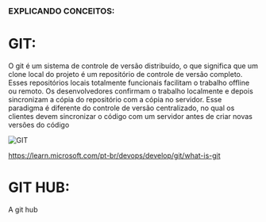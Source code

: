 ### EXPLICANDO CONCEITOS:

# GIT:
O git  é um sistema de controle de versão distribuído, o que significa que um clone local do projeto é um repositório de controle de versão completo. Esses repositórios locais totalmente funcionais facilitam o trabalho offline ou remoto. Os desenvolvedores confirmam o trabalho localmente e depois sincronizam a cópia do repositório com a cópia no servidor. Esse paradigma é diferente do controle de versão centralizado, no qual os clientes devem sincronizar o código com um servidor antes de criar novas versões do código

![GIT](https://blog.geekhunter.com.br/wp-content/uploads/2020/08/comandos-git.png)

https://learn.microsoft.com/pt-br/devops/develop/git/what-is-git

# GIT HUB:
A git hub 
